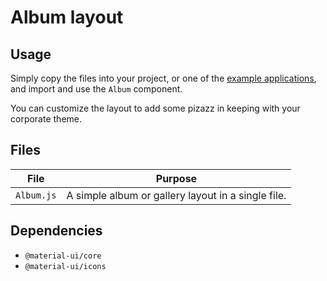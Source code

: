 # Album layout

## Usage

Simply copy the files into your project, or one of the [example applications](https://github.com/mui-org/material-ui/tree/master/examples), and import and use the `Album` component.

You can customize the layout to add some pizazz in keeping with your corporate theme.

## Files

| File  | Purpose  |
|---    |---       |
| `Album.js` | A simple album or gallery layout in a single file. |


## Dependencies

- `@material-ui/core`
- `@material-ui/icons`
